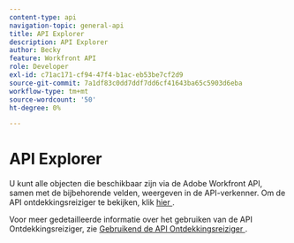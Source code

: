 ```yaml
---
content-type: api
navigation-topic: general-api
title: API Explorer
description: API Explorer
author: Becky
feature: Workfront API
role: Developer
exl-id: c71ac171-cf94-47f4-b1ac-eb53be7cf2d9
source-git-commit: 7a1df83c0dd7ddf7dd6cf41643ba65c5903d6eba
workflow-type: tm+mt
source-wordcount: '50'
ht-degree: 0%

---
```



# API Explorer

U kunt alle objecten die beschikbaar zijn via de Adobe Workfront API, samen met de bijbehorende velden, weergeven in de API-verkenner. Om de API ontdekkingsreiziger te bekijken, klik [ hier ](https://developer.adobe.com/workfront/api-explorer/).

Voor meer gedetailleerde informatie over het gebruiken van de API Ontdekkingsreiziger, zie [ Gebruikend de API Ontdekkingsreiziger ](../../wf-api/general/using-api-explorer.md).
